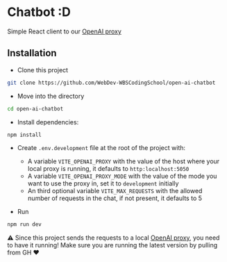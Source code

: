 # Chatbot :D

Simple React client to our [OpenAI proxy](https://github.com/WebDev-WBSCodingSchool/openai-proxy)

## Installation

- Clone this project

```bash
git clone https://github.com/WebDev-WBSCodingSchool/open-ai-chatbot
```

- Move into the directory

```bash
cd open-ai-chatbot
```

- Install dependencies:

```bash
npm install
```

- Create `.env.development` file at the root of the project with:

  - A variable `VITE_OPENAI_PROXY` with the value of the host where your local proxy is running, it defaults to `http:localhost:5050`
  - A variable `VITE_OPENAI_PROXY_MODE` with the value of the mode you want to use the proxy in, set it to `development` initially
  - An third optional variable `VITE_MAX_REQUESTS` with the allowed number of requests in the chat, if not present, it defaults to 5

- Run

```bash
npm run dev
```

:warning: Since this project sends the requests to a local [OpenAI proxy](https://github.com/WebDev-WBSCodingSchool/openai-proxy), you need to have it running! Make sure you are running the latest version by pulling from GH :heart:
